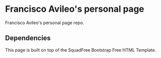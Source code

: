 # Francisco Avileo's personal page

Francisco Avileo's personal page repo.

## Dependencies

This page is built on top of the SquadFree Bootstrap Free HTML Template.
